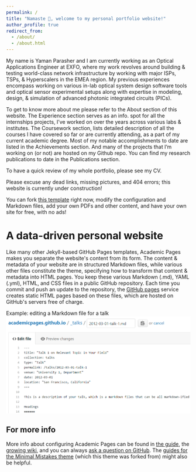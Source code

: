 ```yaml
---
permalink: /
title: "Namaste 🙏, welcome to my personal portfolio website!"
author_profile: true
redirect_from: 
  - /about/
  - /about.html
---
```


My name is Yaman Parasher and I am currently working as an Optical Applications Engineer at EXFO, where my work revolves around building & testing world-class network infrastructure by working with major ISPs, TSPs, & Hyperscalers in the EMEA region. My previous experiences encompass working on various in-lab optical system design software tools and optical sensor experimental setups along with expertise in modeling, design, & simulation of advanced photonic integrated circuits (PICs).

To get to know more about me please refer to the About section of this website. The Experience section serves as an info. spot for all the internships projects, I’ve worked on over the years across various labs & institutes. The Coursework section, lists detailed description of all the courses I have covered so far or are currently attending, as a part of my current academic degree. Most of my notable accomplishments to date are listed in the Achievements section. And many of the projects that I’m working on (or not) are hosted on my Github repo. You can find my research publications to date in the Publications section.

To have a quick review of my whole portfolio, please see my CV.

Please excuse any dead links, missing pictures, and 404 errors; this website is currently under construction!

You can fork [this template](https://github.com/academicpages/academicpages.github.io) right now, modify the configuration and Markdown files, add your own PDFs and other content, and have your own site for free, with no ads!

A data-driven personal website
======
Like many other Jekyll-based GitHub Pages templates, Academic Pages makes you separate the website's content from its form. The content & metadata of your website are in structured Markdown files, while various other files constitute the theme, specifying how to transform that content & metadata into HTML pages. You keep these various Markdown (.md), YAML (.yml), HTML, and CSS files in a public GitHub repository. Each time you commit and push an update to the repository, the [GitHub pages](https://pages.github.com/) service creates static HTML pages based on these files, which are hosted on GitHub's servers free of charge.

Example: editing a Markdown file for a talk
![Editing a Markdown file for a talk](/images/editing-talk.png)

For more info
------
More info about configuring Academic Pages can be found in [the guide](https://academicpages.github.io/markdown/), the [growing wiki](https://github.com/academicpages/academicpages.github.io/wiki), and you can always [ask a question on GitHub](https://github.com/academicpages/academicpages.github.io/discussions). The [guides for the Minimal Mistakes theme](https://mmistakes.github.io/minimal-mistakes/docs/configuration/) (which this theme was forked from) might also be helpful.
